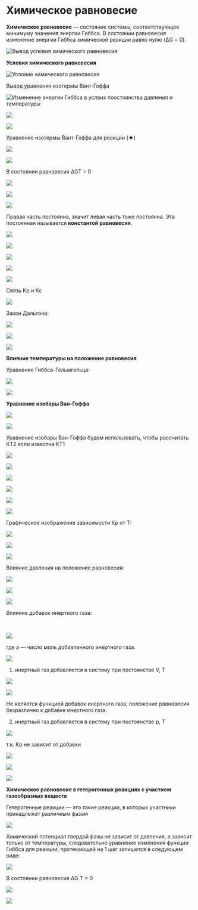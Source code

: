 # Химическое равновесие

**Химическое равновесие** — состояние системы, соответствующее минимуму значения энергии Гиббса. В состоянии равновесия изменение энергии Гиббса химической реакции равно нулю (ΔG = 0).

![Вывод условия химического равновесия](../images/fh/himicheskoe-ravnovesie/1_clip_image001_0001.png)

**Условия химического равновесия**

![Условие химического равновесия](../images/fh/himicheskoe-ravnovesie/1_clip_image001_0002.png)

Вывод уравнения изотермы Вант-Гоффа

![Изменение энергии Гиббса в услвих поостоянства давления и температуры](../images/fh/himicheskoe-ravnovesie/1_clip_image001_0005.png)

![](../images/fh/himicheskoe-ravnovesie/1_clip_image001_0006.png)

![](../images/fh/himicheskoe-ravnovesie/1_clip_image001_0007.png)

Уравнение изотермы Вант-Гоффа для реакции (★)

![](../images/fh/himicheskoe-ravnovesie/1_clip_image001_0008.png)

![](../images/fh/himicheskoe-ravnovesie/1_clip_image001_0009.png)

В состоянии равновесия ΔGT = 0

![](../images/fh/himicheskoe-ravnovesie/1_clip_image001_0010.png)

![](../images/fh/himicheskoe-ravnovesie/1_clip_image001_0011.png)

![](../images/fh/himicheskoe-ravnovesie/1_clip_image001_0013.png)

Правая часть постоянна, значит левая часть тоже постоянна. Эта постоянная называется **константой равновесия**.

![](../images/fh/himicheskoe-ravnovesie/1_clip_image001_0014.png)

![](../images/fh/himicheskoe-ravnovesie/1_clip_image001_0015.png)

![](../images/fh/himicheskoe-ravnovesie/1_clip_image001_0016.png)

![](../images/fh/himicheskoe-ravnovesie/1_clip_image001_0017.png)

![](../images/fh/himicheskoe-ravnovesie/1_clip_image001_0018.png)

Связь Kp и Kc

![](../images/fh/himicheskoe-ravnovesie/1_clip_image001_0019.png)

Закон Дальтона:

![](../images/fh/himicheskoe-ravnovesie/1_clip_image001_0020.png)

![](../images/fh/himicheskoe-ravnovesie/1_clip_image001_0021.png)

![](../images/fh/himicheskoe-ravnovesie/1_clip_image001_0022.png)

**Влияние температуры на положение равновесия**

Уравнение Гиббса-Гельмгольца:

![](../images/fh/himicheskoe-ravnovesie/1_clip_image001_0023.png)

![](../images/fh/himicheskoe-ravnovesie/1_clip_image001_0024.png)

**Уравнение изобары Ван-Гоффа**

![](../images/fh/himicheskoe-ravnovesie/1_clip_image001_0025.png)

![](../images/fh/himicheskoe-ravnovesie/1_clip_image001_0026.png)

Уравнение изобары Ван-Гоффа будем использовать, чтобы рассчитать КT2 если известна KT1

![](../images/fh/himicheskoe-ravnovesie/1_clip_image001_0027.png)

![](../images/fh/himicheskoe-ravnovesie/1_clip_image001_0028.png)

![](../images/fh/himicheskoe-ravnovesie/1_clip_image001_0029.png)

![](../images/fh/himicheskoe-ravnovesie/1_clip_image001_0030.png)

![](../images/fh/himicheskoe-ravnovesie/1_clip_image001_0031.png)

![](../images/fh/himicheskoe-ravnovesie/1_clip_image001_0032.png)

Графическое изображение зависимости Кр от Т:

![](../images/fh/himicheskoe-ravnovesie/1_clip_image001_0033.png)

![](../images/fh/himicheskoe-ravnovesie/1_clip_image001_0034.png)

![](../images/fh/himicheskoe-ravnovesie/1_clip_image001_0035.png)

Влияние давления на положение равновесия:

![](../images/fh/himicheskoe-ravnovesie/1_clip_image001_0036.png)

![](../images/fh/himicheskoe-ravnovesie/1_clip_image001_0037.png)

![](../images/fh/himicheskoe-ravnovesie/1_clip_image001_0038.png)

Влияние добавок инертного газа:

 

![](../images/fh/himicheskoe-ravnovesie/1_clip_image001_0039.png)

где а — число моль добавленного инертного газа.

![](../images/fh/himicheskoe-ravnovesie/1_clip_image001_0040.png)

1) инертный газ добавляется в систему при постоянстве V, T

![](../images/fh/himicheskoe-ravnovesie/1_clip_image001_0041.png)

![](../images/fh/himicheskoe-ravnovesie/1_clip_image002_0000.png)

Не является функцией добавок инертного газа, положение равновесия безразлично к добавке инертного газа.

2) инертный газ добавляется в систему при постоянстве p, T

![](../images/fh/himicheskoe-ravnovesie/1_clip_image001_0042.png)

т.к. Кр не зависит от добавки

![](../images/fh/himicheskoe-ravnovesie/1_clip_image001_0043.png)

![](../images/fh/himicheskoe-ravnovesie/1_clip_image001_0044.png)

![](../images/fh/himicheskoe-ravnovesie/1_clip_image001_0045.png)

**Химическое равновесие в гетерогенных реакциях с участием газообразных веществ**

Гетерогенные реакции — это такие реакции, в которых участники принадлежат различным фазам

![](../images/fh/himicheskoe-ravnovesie/1_clip_image001_0046.png)

Химический потенциал твердой фазы не зависит от давления, а зависит только от температуры, следовательно уравнение изменения функции Гиббса для реакции, протекающей на 1 шаг запишется в следующем виде:

![](../images/fh/himicheskoe-ravnovesie/1_clip_image001_0047.png)

В состоянии равновесия ΔG T = 0

![](../images/fh/himicheskoe-ravnovesie/1_clip_image001_0048.png)

![](../images/fh/himicheskoe-ravnovesie/1_clip_image002_0001.png)

